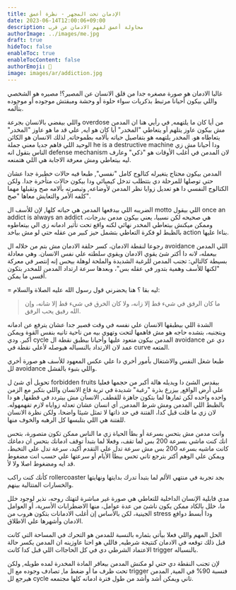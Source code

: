 ```yaml
---
title: الإدمان تحت المجهر - نظرة أعمق
date: 2023-06-14T12:00:06+09:00
description: محاولة أعمق لفهم الادمان عن قرب
authorImage: ../images/me.jpg
draft: true
hideToc: false
enableToc: true
enableTocContent: false
authorEmoji: 👺
image: images/ar/addiction.jpg
---
```


غالبا الادمان هو صورة مصغره جدا من قلق الانسان عن المصير؟! مصيره هو الشخصي واللي بيكون أحيانا مرتبط بذكريات سواء حلوة أو وحشة ومبقتش موجوده أو موجوده بتألمه.

واللي بيفضي بالانسان بجرعة overdose من أيا كان ما يلتهمه, في رأيي هنا ان المدمن مش بيكون عاوز يتلهم أو يتعاطي "المخدر" أيا كان هو ايه, علي قد ما هو عاوز "المخدر" يتعاطاه هو.
المخدر يلتهمه هو بتفاصيل حياته بألامه بطموحاته, لذلك الانسان هو الكائن الوحيد اللي فاهم جديا معني جملة he is a destructive machine ودا أحيانا مش زي الناس بتقول انه defense mechanism
لان المدمن في أغلب الأوقات هو "ذكي" وعارف ليه بيتعاطي ومش معرفة الاجابة هي اللي هتمنعه.

المدمن بيكون محتاج يتغيرله كتالوج كامل "نفسي", طبعا فيه حالات خطيرة جدا عشان حتي توصلها للمرحلة دي بتتطلب تدخل كيميائي ودا بيكون حالات متأخرة جدا.
ولكن الكتالوج النفسي دا هو تعديل زوايا  نظر المدمن لأوضاعه, وتبصرته بألامه صح وتقبلها مهما كلفه الأمر والتعايش معاها "صح".

الضريبه اللي بيدفعها المدمن هي حياته كلها, لإن للأسف ال motto اللي بيقول once an addict is always an addict هي صحيحه لكن نسبيا، يعني بيكون مدمن بدرجات، وممكن ميكنش بيتعاطي المخدر نهائي لكنه واقع تحت تأثير ادمانه زي الي بيتعاطوه بالظبط لو فكرة التعاطي بتشمل حيز كبير من عقله حتي لو مش بياخد action بناءا عليها.

رجوعا لنقطة الادمان، كسر حلقة الادمان مش بتم من خلاله ال avoidance اللي المدمن بيعمله، لانه دا أكتر شئ يقوي الادمان ويقوي سلطته علي نفس الانسان.
وهي معادلة بسيطة كالتالي: تجنب المدمن للرغبة الشديدة والملحة لوهلة بيحس إنه إنتصر في معركة "لكنها للأسف وهمية بتدور في عقله بس"، وبعدها سرعة ارتداد المدمن للمخدر بتكون أقسي ما يمكن.

= ليه بقا ؟
هنا يحضرني قول رسول الله عليه الصلاة والسلام:
> ما كان الرفق في شيء قط إلا زانه، ولا كان الخرق في شيء قط إلا شانه، وإن الله رفيق يحب الرفق.

الشدة اللي بيطبقها الانسان علي نفسه في وقت قصير جدا عشان يترفع عن ادمانه ويتجنبه، بتشده حاجه هو مش فاهمها لتحت وتهوي بيه من ناحية تانيه بنفس القوة ويمكن أكبر.
ودي cycle المدمن بيكون متعود عليها وأحيانا بيطبق نقطة ال avoidance دي عن عمد لان الارتداد بالنسباله هيوصله لأعلي نقطة في curve المتعه.

طبعا شغل النفس والاشتغال بأمور أخري دا علي عكس المعهود للأسف هو صورة أخري لل avoidance واللي بتبوء بالفشل.

تحويل أي شئ ل forbidden fruits بيقدس الشئ دا ويديله هالة أكبر من حجمها فعليا علي أرض الواقع, بيزرع بذرة "رغبة" شديدة في تربة قاع الانسان واللي بتكبر مع الزمن واحده واحده
لكن ثمارها لما بتكون جاهزة للقطف, الانسان مش بيتردد في قطفها, هو دا بالظبط اللي المدمن ومش شرط المدمن, أي انسان عشان تعدله زواياه لازم تفهمهوله.
لان زي ما قلت قبل كدا، الفتنة في حد ذاتها لا تمثل شيئا واضحا، ولكن نظرة الانسان للفتنة هي اللي بتلبسها كل الرهبه والخوف منها.

وانت مدمن مش بتحس بسرعة أو بطأ الحياة زي ما الناس ممكن تكون متصورة، بتحس انك كنت ماشي بسرعة 200 بس لما تقف، وفعلا لما بتبدأ توقف ادمانك بتحس ان دماغك كانت ماشيه بسرعه 200 بس مش سرعة تدل علي التقدم أكيد، سرعة تدل علي التخبط، ويمكن علي الوهم أكتر
بترجع تاني تحس ببطأ الأيام أو سرعتها علي حسب انت مضغوط قد ايه ومضغوط اصلا ولا لأ.

كأنك كنت راكب rollercoaster بجد تجربة في منتهي الألم لما بتبدأ تدرك بدايتها ونهايتها والخسارات المتتالية بينهم.

مدي قابلية الإنسان الداخلية للتعاطي هي صورة غير مباشرة لتهتك روحه، نذير لوجود خلل ما، خلل بالكاد ممكن يكون ناشئ من عدة عوامل، منها الاضطرابات الأسرية، أو العوامل الجينية، لكن بالأساس إن أغلب الادمانات بتكون هروب من stress ودا أبسط دوافع الادمان وأشهرها علي الاطلاق.

الحل المهم واللي فعلا بيأتي بثماره بالنسبة للمدمن هو التحرك في المساحة التي كانت قبل ذلك توقعه في الادمان كنتيجة شرطيه, فاللي هو احنا عاوزينه ان المدمن يكسر حالة الاعتماد الشرطي دي في كل الحاجاات اللي قبل كدا كانت trigger بالنسباله.

لإن تجنب النقطة دي حتي لو مكنش المدمن بيعاقر المادة المخدرة لمده طويله, ولكن تحت ظرف ما أو ضغط ما, تصادف وجوده مع ال trigger فنسبة 90% في المية, المدمن هيرجع لل cycle تاني ويمكن أشد وأشد من طول فترة ادمانه كلها مجتمعه.

